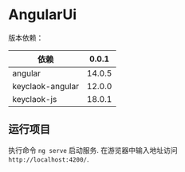 # AngularUi

版本依赖：

| 依赖             | 0.0.1  |
| ---------------- | ------ |
| angular          | 14.0.5 |
| keyclaok-angular | 12.0.0 |
| keyclaok-js      | 18.0.1 |


## 运行项目

执行命令 `ng serve` 启动服务. 在游览器中输入地址访问 `http://localhost:4200/`.

